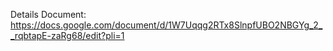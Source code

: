 Details Document:
https://docs.google.com/document/d/1W7Uqqg2RTx8SlnpfUBO2NBGYg_2__rqbtapE-zaRg68/edit?pli=1
